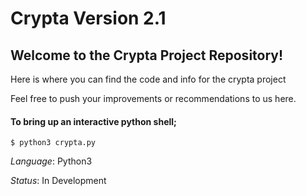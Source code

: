 # Crypta Version 2.1

## Welcome to the Crypta Project Repository!
Here is where you can find the code and info for the crypta project

Feel free to push your improvements or recommendations to us here.

#### To bring up an interactive python shell;
```
$ python3 crypta.py
```

*Language*: Python3

*Status*: In Development

